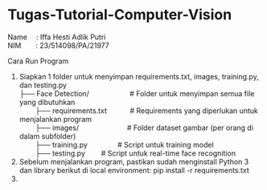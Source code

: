 # Tugas-Tutorial-Computer-Vision

Name &emsp;: Iffa Hesti Adlik Putri <br>
NIM &emsp;&ensp;&nbsp;: 23/514098/PA/21977 <br>

Cara Run Program <br>
1. Siapkan 1 folder untuk menyimpan requirements.txt, images, training.py, dan testing.py <br>
   ├── Face Detection/ &emsp;&emsp;&emsp;&emsp;&emsp;&ensp;# Folder untuk menyimpan semua file yang dibutuhkan <br>
   &nbsp;&nbsp;&nbsp;&nbsp;&nbsp;&nbsp;&nbsp;&nbsp;├── requirements.txt &emsp;&emsp;&emsp;# Requirements yang diperlukan untuk menjalankan program <br>
   &nbsp;&nbsp;&nbsp;&nbsp;&nbsp;&nbsp;&nbsp;&nbsp;├── images/ &emsp;&emsp;&emsp;&emsp;&emsp;&emsp;&nbsp; # Folder dataset gambar (per orang di dalam subfolder) <br>
   &nbsp;&nbsp;&nbsp;&nbsp;&nbsp;&nbsp;&nbsp;&nbsp;├── training.py &emsp;&emsp;&emsp;&emsp;# Script untuk training model <br>
   &nbsp;&nbsp;&nbsp;&nbsp;&nbsp;&nbsp;&nbsp;&nbsp;├── testing.py &emsp;&emsp;# Script untuk real-time face recognition <br>
3. Sebelum menjalankan program, pastikan sudah menginstall Python 3 dan library berikut di local environment: pip install -r requirements.txt <br> 
4. 

